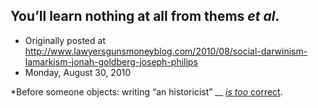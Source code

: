 ## You’ll learn nothing at all from thems <em>et al</em>.

 * Originally posted at http://www.lawyersgunsmoneyblog.com/2010/08/social-darwinism-lamarkism-jonah-goldberg-joseph-philips
 * Monday, August 30, 2010

\*Before someone objects: writing “an historicist” __ [_is too_ correct](http://acephalous.typepad.com/acephalous/2007/12/the-future-of-p.html#comment-93774388).